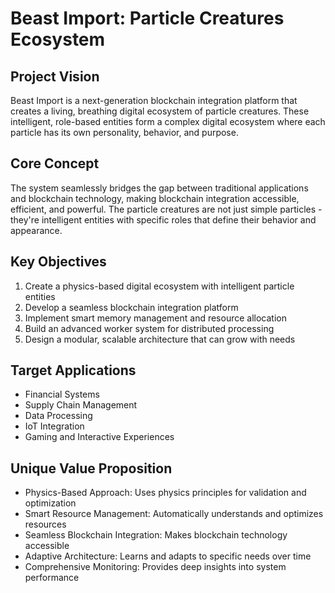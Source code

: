 # Beast Import: Particle Creatures Ecosystem

## Project Vision
Beast Import is a next-generation blockchain integration platform that creates a living, breathing digital ecosystem of particle creatures. These intelligent, role-based entities form a complex digital ecosystem where each particle has its own personality, behavior, and purpose.

## Core Concept
The system seamlessly bridges the gap between traditional applications and blockchain technology, making blockchain integration accessible, efficient, and powerful. The particle creatures are not just simple particles - they're intelligent entities with specific roles that define their behavior and appearance.

## Key Objectives
1. Create a physics-based digital ecosystem with intelligent particle entities
2. Develop a seamless blockchain integration platform
3. Implement smart memory management and resource allocation
4. Build an advanced worker system for distributed processing
5. Design a modular, scalable architecture that can grow with needs

## Target Applications
- Financial Systems
- Supply Chain Management
- Data Processing
- IoT Integration
- Gaming and Interactive Experiences

## Unique Value Proposition
- Physics-Based Approach: Uses physics principles for validation and optimization
- Smart Resource Management: Automatically understands and optimizes resources
- Seamless Blockchain Integration: Makes blockchain technology accessible
- Adaptive Architecture: Learns and adapts to specific needs over time
- Comprehensive Monitoring: Provides deep insights into system performance
